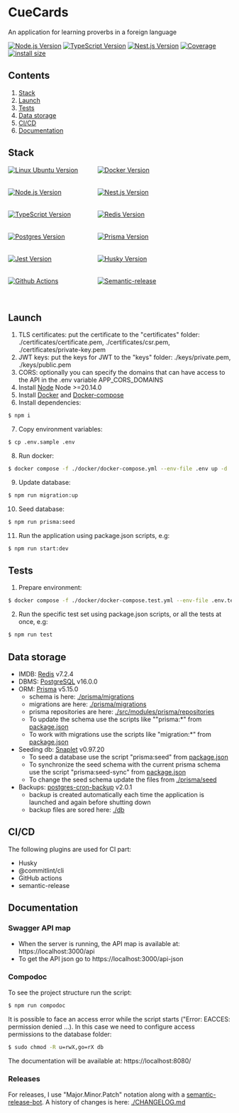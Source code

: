 # CueCards
<p style="display: block; width: 100%; text-align:left;">An application for learning proverbs in a foreign language</p>

<p style="display: block; width: 100%; text-align:left;">
  <a href="https://nodejs.org/en/about" target="_blank"><img src="https://img.shields.io/badge/Node.js-v20.14.0-blue?logo=nodedotjs" alt="Node.js Version" /></a>
  <a href="https://www.typescriptlang.org/" target="_blank"><img src="https://img.shields.io/badge/TypeScript-v5.3.2-blue?logo=typescript" alt="TypeScript Version" /></a>
  <a href="https://nestjs.com/" target="_blank"><img src="https://img.shields.io/badge/Nest.js-v9.4.2-blue?logo=nestjs" alt="Nest.js Version" /></a>
  <a href="" target="_blank"><img src="https://img.shields.io/badge/covarage-0%25-%2300c642?style=flat" alt="Coverage" /></a>
  <a href="" rel="nofollow"><img src="https://img.shields.io/badge/istall_size-219KB-%23ebdb32?style=flat" alt="install size"></a>
</p>

## Contents

1. [Stack](#stack)
2. [Launch](#launch)
3. [Tests](#tests)
4. [Data storage](#data-storage)
5. [CI/CD](#cicd)
6. [Documentation](#documentation)

## Stack

<div>
    <div>
          <div style="display: flex; flex-wrap: wrap; height: 300px;">
            <div style="width: 40%; height: fit-content;"><a href="https://ubuntu.com/" target="_blank"><img src="https://img.shields.io/badge/Linux_Ubuntu-v22.04-blue?style=for-the-badge&logo=ubuntu" alt="Linux Ubuntu Version" /></a></div>
            <div style="width: 40%; height: fit-content;"><a href="https://www.docker.com/products/docker-desktop/" target="_blank"><img src="https://img.shields.io/badge/docker-v24.0.2-blue?style=for-the-badge&logo=docker" alt="Docker Version" /></a></div>
            <div style="width: 40%; height: fit-content;"><a href="https://nodejs.org/en/about" target="_blank"><img src="https://img.shields.io/badge/Node.js-v20.14.0-blue?style=for-the-badge&logo=nodedotjs" alt="Node.js Version" /></a></div>
            <div style="width: 40%; height: fit-content;"><a href="https://nestjs.com/" target="_blank"><img src="https://img.shields.io/badge/Nest.js-v9.4.2-blue?style=for-the-badge&logo=nestjs" alt="Nest.js Version" /></a></div>
            <div style="width: 40%; height: fit-content;"><a href="https://www.typescriptlang.org/" target="_blank"><img src="https://img.shields.io/badge/TypeScript-v5.3.2-blue?style=for-the-badge&logo=typescript" alt="TypeScript Version" /></a></div>
            <div style="width: 40%; height: fit-content;"><a href="https://redis.io/" target="_blank"><img src="https://img.shields.io/badge/Redis-v7.2.4-blue?style=for-the-badge&logo=redis" alt="Redis Version" /></a></div>
            <div style="width: 40%; height: fit-content;"><a href="https://www.postgresql.org/" target="_blank"><img src="https://img.shields.io/badge/postgresql-v16.0.0-blue?style=for-the-badge&logo=postgresql&logoColor=%2313BEF9" alt="Postgres Version" /></a></div>
            <div style="width: 40%; height: fit-content;"><a href="https://www.prisma.io/docs" target="_blank"><img src="https://img.shields.io/badge/Prisma_ORM-v5.15.0-blue?style=for-the-badge&logo=prisma" alt="Prisma Version" /></a></div>
            <div style="width: 40%; height: fit-content;"><a href="https://jestjs.io/" target="_blank"><img src="https://img.shields.io/badge/Jest-v29.0.5-blue?style=for-the-badge&logo=jest" alt="Jest Version" /></a></div>
            <div style="width: 40%; height: fit-content;"><a href="https://github.com/typicode/husky" target="_blank"><img src="https://img.shields.io/badge/husky-v8.0.3-blue?style=for-the-badge" alt="Husky Version" /></a></div>
            <div style="width: 40%; height: fit-content;"><a href="https://docs.github.com/en/actions/learn-github-actions/understanding-github-actions" target="_blank"><img src="https://img.shields.io/badge/CICD-Github_actions-blue?style=for-the-badge&logo=githubactions" alt="Github Actions" /></a></div>
            <div style="width: 40%; height: fit-content;"><a href="https://github.com/semantic-release/semantic-release" target="_blank"><img src="https://img.shields.io/badge/semantic_release-v22.0.8-blue?style=for-the-badge&logo=semanticrelease" alt="Semantic-release" /></a></div>
          </div>
    </div>
</div>

## Launch

1. TLS certificates: put the certificate to the "certificates" folder: ./certificates/certificate.pem, ./certificates/csr.pem, ./certificates/private-key.pem
2. JWT keys: put the keys for JWT to the "keys" folder: ./keys/private.pem, ./keys/public.pem
3. CORS: optionally you can specify the domains that can have access to the API in the .env variable APP_CORS_DOMAINS
4. Install <a href="https://nodejs.org/en" target="_blank">Node</a> Node >=20.14.0
5. Install <a href="https://www.docker.com/products/docker-desktop/" target="_blank">Docker</a> and <a href="https://docs.docker.com/compose/" target="_blank">Docker-compose</a>
6. Install dependencies:
``` bash
$ npm i
```
7. Copy environment variables:
``` bash
$ cp .env.sample .env
```
8. Run docker:
``` bash
$ docker compose -f ./docker/docker-compose.yml --env-file .env up -d
```
9. Update database:
``` bash
$ npm run migration:up
```
10. Seed database:
``` bash
$ npm run prisma:seed
```
11. Run the application using package.json scripts, e.g:
``` bash
$ npm run start:dev
```
## Tests

1. Prepare environment:
``` bash
$ docker compose -f ./docker/docker-compose.test.yml --env-file .env.test up -d
```
2. Run the specific test set using package.json scripts, or all the tests at once, e.g:
``` bash
$ npm run test
```

## Data storage

* IMDB: <a href="https://redis.io/" target="_blank">Redis</a> v7.2.4
* DBMS: <a href="https://www.postgresql.org/" target="_blank">PostgreSQL</a> v16.0.0
* ORM: <a href="https://www.prisma.io/" target="_blank">Prisma</a> v5.15.0
    * schema is here: [./prisma/migrations](prisma/schema.prisma)
    * migrations are here: [./prisma/migrations](prisma/migrations)
    * prisma repositories are here: [./src/modules/prisma/repositories](src/modules/prisma/repositories)
    * To update the schema use the scripts like ""prisma:*" from [package.json](package.json)
    * To work with migrations use the scripts like "migration:*" from [package.json](package.json)
* Seeding db: <a href="https://snaplet-seed.netlify.app/seed/getting-started/overview" target="_blank">Snaplet</a> v0.97.20
    * To seed a database use the script "prisma:seed" from [package.json](package.json)
    * To synchronize the seed schema with the current prisma schema use the script "prisma:seed-sync" from [package.json](package.json)
    * To change the seed schema update the files from [./prisma/seed](prisma/seed)
* Backups: <a href="ghcr.io/mentos1386/postgres-cron-backup" target="_blank">postgres-cron-backup</a> v2.0.1
    * backup is created automatically each time the application is launched and again before shutting down  
    * backup files are sored here: [./db](db)

## CI/CD

The following plugins are used for CI part:
* Husky
* @commitlint/cli
* GitHub actions
* semantic-release

## Documentation
### Swagger API map
* When the server is running, the API map is available at: https://localhost:3000/api
* To get the API json go to https://localhost:3000/api-json

### Compodoc
To see the project structure run the script:
``` bash
$ npm run compodoc
```
It is possible to face an access error while the script starts ("Error: EACCES: permission denied ...).
In this case we need to configure access permissions to the database folder: 
``` bash
$ sudo chmod -R u=rwX,go=rX db
```
The documentation will be available at: https://localhost:8080/

### Releases
For releases, I use "Major.Minor.Patch" notation along with a <a href="https://github.com/semantic-release-bot" target="_blank">semantic-release-bot</a>. 
A history of changes is here: [./CHANGELOG.md](CHANGELOG.md)
